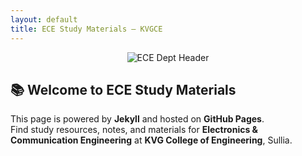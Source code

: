 ```yaml
---
layout: default
title: ECE Study Materials – KVGCE
---
```


<!-- Image header -->
<p align="center">
  <img src="/assets/images/Dept. Header.png" alt="ECE Dept Header" style="max-width: 100%; height: auto;">
</p>

## 📚 Welcome to ECE Study Materials

This page is powered by **Jekyll** and hosted on **GitHub Pages**.  
Find study resources, notes, and materials for **Electronics & Communication Engineering** at **KVG College of Engineering**, Sullia.
